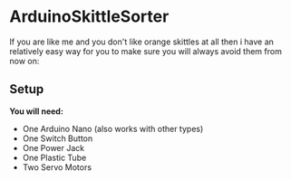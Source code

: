 # ArduinoSkittleSorter
If you are like me and you don't like orange skittles at all then i have an relatively easy way for you to make sure you will always avoid them from now on:

## Setup
  **You will need:**
  - One Arduino Nano (also works with other types)
  - One Switch Button
  - One Power Jack
  - One Plastic Tube
  - Two Servo Motors
